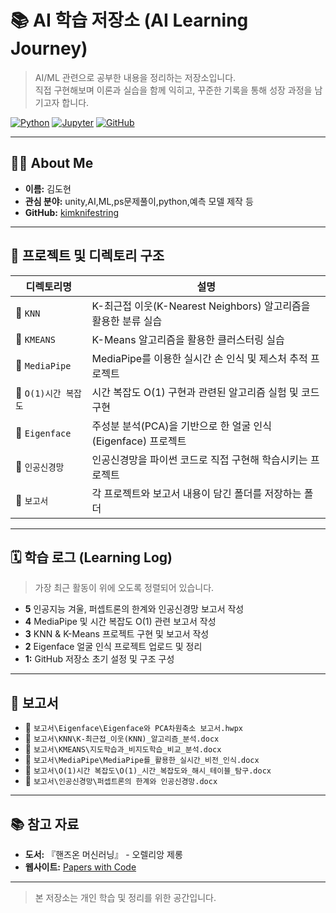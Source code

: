 # 📚 AI 학습 저장소 (AI Learning Journey)

> AI/ML 관련으로 공부한 내용을 정리하는 저장소입니다.  
> 직접 구현해보며 이론과 실습을 함께 익히고, 꾸준한 기록을 통해 성장 과정을 남기고자 합니다.

[![Python](https://img.shields.io/badge/Python-3.10+-blue?logo=python&logoColor=yellow)](https://www.python.org)
[![Jupyter](https://img.shields.io/badge/Jupyter-Notebook-F37626?logo=jupyter)](https://jupyter.org/)
[![GitHub](https://img.shields.io/badge/GitHub-Profile-black?logo=github)](https://github.com/kimknifestring)

---

## 👨‍💻 About Me

- **이름:** 김도현
- **관심 분야:** unity,AI,ML,ps문제풀이,python,예측 모델 제작 등
- **GitHub:** [kimknifestring](https://github.com/kimknifestring)

---

## 📁 프로젝트 및 디렉토리 구조

| 디렉토리명 | 설명 |
|------------|------|
| 📂 `KNN` | K-최근접 이웃(K-Nearest Neighbors) 알고리즘을 활용한 분류 실습 |
| 📂 `KMEANS` | K-Means 알고리즘을 활용한 클러스터링 실습 |
| 📂 `MediaPipe` | MediaPipe를 이용한 실시간 손 인식 및 제스처 추적 프로젝트 |
| 📂 `O(1)시간 복잡도` | 시간 복잡도 O(1) 구현과 관련된 알고리즘 실험 및 코드 구현 |
| 📂 `Eigenface` | 주성분 분석(PCA)을 기반으로 한 얼굴 인식(Eigenface) 프로젝트 |
| 📂 `인공신경망` | 인공신경망을 파이썬 코드로 직접 구현해 학습시키는 프로젝트 |
| 📂 `보고서` | 각 프로젝트와 보고서 내용이 담긴 폴더를 저장하는 폴더 |

---

## 🗓️ 학습 로그 (Learning Log)

> 가장 최근 활동이 위에 오도록 정렬되어 있습니다.

- **5** 인공지능 겨울, 퍼셉트론의 한계와 인공신경망 보고서 작성
- **4** MediaPipe 및 시간 복잡도 O(1) 관련 보고서 작성  
- **3** KNN & K-Means 프로젝트 구현 및 보고서 작성  
- **2** Eigenface 얼굴 인식 프로젝트 업로드 및 정리  
- **1:** GitHub 저장소 초기 설정 및 구조 구성

---

## 📄 보고서

- 📘 `보고서\Eigenface\Eigenface와 PCA차원축소 보고서.hwpx`
- 📘 `보고서\KNN\K-최근접_이웃(KNN)_알고리즘_분석.docx`
- 📘 `보고서\KMEANS\지도학습과_비지도학습_비교_분석.docx`
- 📘 `보고서\MediaPipe\MediaPipe를_활용한_실시간_비전_인식.docx`
- 📘 `보고서\O(1)시간 복잡도\O(1)_시간_복잡도와_해시_테이블_탐구.docx`
- 📘 `보고서\인공신경망\퍼셉트론의 한계와 인공신경망.docx`
---

## 📚 참고 자료

- **도서:** 『핸즈온 머신러닝』 - 오렐리앙 제롱
- **웹사이트:** [Papers with Code](https://paperswithcode.com/)

---

> 본 저장소는 개인 학습 및 정리를 위한 공간입니다.